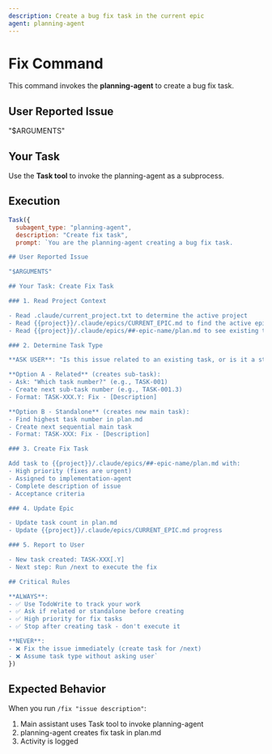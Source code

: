 ```yaml
---
description: Create a bug fix task in the current epic
agent: planning-agent
---
```


# Fix Command

This command invokes the **planning-agent** to create a bug fix task.

## User Reported Issue

"$ARGUMENTS"

## Your Task

Use the **Task tool** to invoke the planning-agent as a subprocess.

## Execution

```javascript
Task({
  subagent_type: "planning-agent",
  description: "Create fix task",
  prompt: `You are the planning-agent creating a bug fix task.

## User Reported Issue

"$ARGUMENTS"

## Your Task: Create Fix Task

### 1. Read Project Context

- Read .claude/current_project.txt to determine the active project
- Read {{project}}/.claude/epics/CURRENT_EPIC.md to find the active epic  
- Read {{project}}/.claude/epics/##-epic-name/plan.md to see existing tasks

### 2. Determine Task Type

**ASK USER**: "Is this issue related to an existing task, or is it a standalone issue?"

**Option A - Related** (creates sub-task):
- Ask: "Which task number?" (e.g., TASK-001)
- Create next sub-task number (e.g., TASK-001.3)
- Format: TASK-XXX.Y: Fix - [Description]

**Option B - Standalone** (creates new main task):
- Find highest task number in plan.md
- Create next sequential main task
- Format: TASK-XXX: Fix - [Description]

### 3. Create Fix Task

Add task to {{project}}/.claude/epics/##-epic-name/plan.md with:
- High priority (fixes are urgent)
- Assigned to implementation-agent
- Complete description of issue
- Acceptance criteria

### 4. Update Epic

- Update task count in plan.md
- Update {{project}}/.claude/epics/CURRENT_EPIC.md progress

### 5. Report to User

- New task created: TASK-XXX[.Y]
- Next step: Run /next to execute the fix

## Critical Rules

**ALWAYS**:
- ✅ Use TodoWrite to track your work
- ✅ Ask if related or standalone before creating
- ✅ High priority for fix tasks
- ✅ Stop after creating task - don't execute it

**NEVER**:
- ❌ Fix the issue immediately (create task for /next)
- ❌ Assume task type without asking user`
})
```

## Expected Behavior

When you run `/fix "issue description"`:
1. Main assistant uses Task tool to invoke planning-agent
2. planning-agent creates fix task in plan.md
3. Activity is logged

